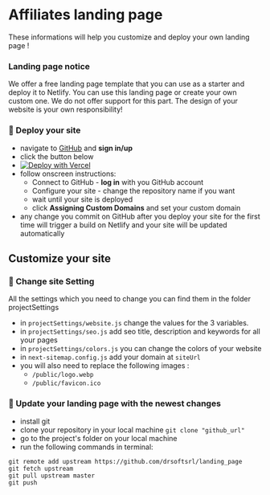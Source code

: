 # Affiliates landing page
These informations will help you customize and deploy your own landing page !

### Landing page notice

We offer a free landing page template that you can use as a starter and deploy it to Netlify. You can use this landing page or create your own custom one. We do not offer support for this part. The design of your website is your own responsibility!

### :vertical_traffic_light: Deploy your site
- navigate to [GitHub](https://github.com) and **sign in/up**
- click the button below  
- [![Deploy with Vercel](https://vercel.com/button)](https://vercel.com/new/clone?repository-url=https://github.com/drsoftsrl/landing_page)
- follow onscreen instructions:
    - Connect to GitHub - **log in** with you GitHub account
    - Configure your site - change the repository name if you want
    - wait until your site is deployed
    - click **Assigning Custom Domains** and set your custom domain
- any change you commit on GitHub after you deploy your site for the first time will trigger a build on Netlify and your site will be updated automatically


## Customize your site

### :star2: Change site Setting
All the settings which you need to change you can find them in the folder projectSettings
- in `projectSettings/website.js` change the values for the 3 variables.
- in `projectSettings/seo.js` add seo title, description and keywords for all your pages
- in `projectSettings/colors.js` you can change the colors of your website
- in `next-sitemap.config.js` add your domain at `siteUrl`
- you will also need to replace the following images :
    - `/public/logo.webp`
    - `/public/favicon.ico`

### :hammer: Update your landing page with the newest changes
- install git
- clone your repository in your local machine `git clone "github_url"`
- go to the project's folder on your local machine
- run the following commands in terminal:
```
git remote add upstream https://github.com/drsoftsrl/landing_page
git fetch upstream
git pull upstream master
git push
```
